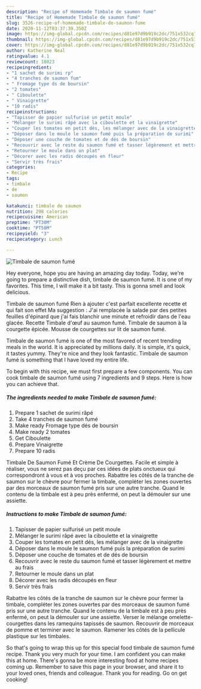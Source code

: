 ```yaml
---
description: "Recipe of Homemade Timbale de saumon fumé"
title: "Recipe of Homemade Timbale de saumon fumé"
slug: 3526-recipe-of-homemade-timbale-de-saumon-fume
date: 2020-11-12T03:37:39.350Z
image: https://img-global.cpcdn.com/recipes/d81e97d9b919c2dc/751x532cq70/timbale-de-saumon-fume-photo-principale-de-la-recette.jpg
thumbnail: https://img-global.cpcdn.com/recipes/d81e97d9b919c2dc/751x532cq70/timbale-de-saumon-fume-photo-principale-de-la-recette.jpg
cover: https://img-global.cpcdn.com/recipes/d81e97d9b919c2dc/751x532cq70/timbale-de-saumon-fume-photo-principale-de-la-recette.jpg
author: Katherine Neal
ratingvalue: 4.1
reviewcount: 18023
recipeingredient:
- "1 sachet de surimi rp"
- "4 tranches de saumon fum"
- " Fromage type ds de boursin"
- "2 tomates"
- " Ciboulette"
- " Vinaigrette"
- "10 radis"
recipeinstructions:
- "Tapisser de papier sulfurisé un petit moule"
- "Mélanger le surimi râpé avec la ciboulette et la vinaigrette"
- "Couper les tomates en petit dés, les mélanger avec de la vinaigrette"
- "Déposer dans le moule le saumon fumé puis la préparation de surimi"
- "Déposer une couche de tomates et de dés de boursin"
- "Recouvrir avec le reste du saumon fumé et tasser légèrement et mettre au frais"
- "Retourner le moule dans un plat"
- "Décorer avec les radis découpés en fleur"
- "Servir très frais"
categories:
- Recipe
tags:
- timbale
- de
- saumon

katakunci: timbale de saumon 
nutrition: 298 calories
recipecuisine: American
preptime: "PT30M"
cooktime: "PT50M"
recipeyield: "3"
recipecategory: Lunch

---
```



![Timbale de saumon fumé](https://img-global.cpcdn.com/recipes/d81e97d9b919c2dc/751x532cq70/timbale-de-saumon-fume-photo-principale-de-la-recette.jpg)

Hey everyone, hope you are having an amazing day today. Today, we're going to prepare a distinctive dish, timbale de saumon fumé. It is one of my favorites. This time, I will make it a bit tasty. This is gonna smell and look delicious.

Timbale de saumon fumé Rien à ajouter c&#39;est parfait excellente recette et qui fait son effet Ma suggestion : J&#39;ai remplacée la salade par des petites feuilles d&#39;épinard que j&#39;ai fais blanchir une minute et refroidir dans de l&#39;eau glacée. Recette Timbale d&#39;œuf au saumon fumé. Timbale de saumon à la courgette épicée. Mousse de courgettes sur lit de saumon fumé.

Timbale de saumon fumé is one of the most favored of recent trending meals in the world. It is appreciated by millions daily. It is simple, it's quick, it tastes yummy. They're nice and they look fantastic. Timbale de saumon fumé is something that I have loved my entire life.


To begin with this recipe, we must first prepare a few components. You can cook timbale de saumon fumé using 7 ingredients and 9 steps. Here is how you can achieve that.

<!--inarticleads1-->

##### The ingredients needed to make Timbale de saumon fumé:

1. Prepare 1 sachet de surimi râpé
1. Take 4 tranches de saumon fumé
1. Make ready  Fromage type dés de boursin
1. Make ready 2 tomates
1. Get  Ciboulette
1. Prepare  Vinaigrette
1. Prepare 10 radis


Timbale De Saumon Fumé Et Crème De Courgettes. Facile et simple à réaliser, vous ne serez pas deçu par ces idées de plats onctueux qui correspondront à vous et à vos proches. Rabattre les côtés de la tranche de saumon sur le chèvre pour fermer la timbale, compléter les zones ouvertes par des morceaux de saumon fumé pris sur une autre tranche. Quand le contenu de la timbale est à peu près enfermé, on peut la démouler sur une assiette. 

<!--inarticleads2-->

##### Instructions to make Timbale de saumon fumé:

1. Tapisser de papier sulfurisé un petit moule
1. Mélanger le surimi râpé avec la ciboulette et la vinaigrette
1. Couper les tomates en petit dés, les mélanger avec de la vinaigrette
1. Déposer dans le moule le saumon fumé puis la préparation de surimi
1. Déposer une couche de tomates et de dés de boursin
1. Recouvrir avec le reste du saumon fumé et tasser légèrement et mettre au frais
1. Retourner le moule dans un plat
1. Décorer avec les radis découpés en fleur
1. Servir très frais


Rabattre les côtés de la tranche de saumon sur le chèvre pour fermer la timbale, compléter les zones ouvertes par des morceaux de saumon fumé pris sur une autre tranche. Quand le contenu de la timbale est à peu près enfermé, on peut la démouler sur une assiette. Verser le mélange omelette-courgettes dans les ramequins tapissés de saumon. Recouvrir de morceaux de pomme et terminer avec le saumon. Ramener les côtés de la pellicule plastique sur les timbales. 

So that's going to wrap this up for this special food timbale de saumon fumé recipe. Thank you very much for your time. I am confident you can make this at home. There's gonna be more interesting food at home recipes coming up. Remember to save this page in your browser, and share it to your loved ones, friends and colleague. Thank you for reading. Go on get cooking!
